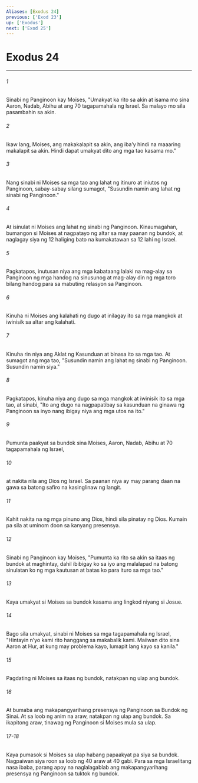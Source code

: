 ```yaml
---
Aliases: [Exodus 24]
previous: ['Exod 23']
up: ['Exodus']
next: ['Exod 25']
---
```

# Exodus 24

***


###### 1 


Sinabi ng Panginoon kay Moises, "Umakyat ka rito sa akin at isama mo sina Aaron, Nadab, Abihu at ang 70 tagapamahala ng Israel. Sa malayo mo sila pasambahin sa akin. 


###### 2 


Ikaw lang, Moises, ang makakalapit sa akin, ang ibaʼy hindi na maaaring makalapit sa akin. Hindi dapat umakyat dito ang mga tao kasama mo." 


###### 3 


Nang sinabi ni Moises sa mga tao ang lahat ng itinuro at iniutos ng Panginoon, sabay-sabay silang sumagot, "Susundin namin ang lahat ng sinabi ng Panginoon." 


###### 4 


At isinulat ni Moises ang lahat ng sinabi ng Panginoon. Kinaumagahan, bumangon si Moises at nagpatayo ng altar sa may paanan ng bundok, at naglagay siya ng 12 haliging bato na kumakatawan sa 12 lahi ng Israel. 


###### 5 


Pagkatapos, inutusan niya ang mga kabataang lalaki na mag-alay sa Panginoon ng mga handog na sinusunog at mag-alay din ng mga toro bilang handog para sa mabuting relasyon sa Panginoon. 


###### 6 


Kinuha ni Moises ang kalahati ng dugo at inilagay ito sa mga mangkok at iwinisik sa altar ang kalahati. 


###### 7 


Kinuha rin niya ang Aklat ng Kasunduan at binasa ito sa mga tao. At sumagot ang mga tao, "Susundin namin ang lahat ng sinabi ng Panginoon. Susundin namin siya." 


###### 8 


Pagkatapos, kinuha niya ang dugo sa mga mangkok at iwinisik ito sa mga tao, at sinabi, "Ito ang dugo na nagpapatibay sa kasunduan na ginawa ng Panginoon sa inyo nang ibigay niya ang mga utos na ito." 


###### 9 


Pumunta paakyat sa bundok sina Moises, Aaron, Nadab, Abihu at 70 tagapamahala ng Israel, 


###### 10 


at nakita nila ang Dios ng Israel. Sa paanan niya ay may parang daan na gawa sa batong safiro na kasinglinaw ng langit. 


###### 11 


Kahit nakita na ng mga pinuno ang Dios, hindi sila pinatay ng Dios. Kumain pa sila at uminom doon sa kanyang presensya. 


###### 12 


Sinabi ng Panginoon kay Moises, "Pumunta ka rito sa akin sa itaas ng bundok at maghintay, dahil ibibigay ko sa iyo ang malalapad na batong sinulatan ko ng mga kautusan at batas ko para ituro sa mga tao." 


###### 13 


Kaya umakyat si Moises sa bundok kasama ang lingkod niyang si Josue. 


###### 14 


Bago sila umakyat, sinabi ni Moises sa mga tagapamahala ng Israel, "Hintayin nʼyo kami rito hanggang sa makabalik kami. Maiiwan dito sina Aaron at Hur, at kung may problema kayo, lumapit lang kayo sa kanila." 


###### 15 


Pagdating ni Moises sa itaas ng bundok, natakpan ng ulap ang bundok. 


###### 16 


At bumaba ang makapangyarihang presensya ng Panginoon sa Bundok ng Sinai. At sa loob ng anim na araw, natakpan ng ulap ang bundok. Sa ikapitong araw, tinawag ng Panginoon si Moises mula sa ulap.

###### 17-18

Kaya pumasok si Moises sa ulap habang papaakyat pa siya sa bundok. Nagpaiwan siya roon sa loob ng 40 araw at 40 gabi. Para sa mga Israelitang nasa ibaba, parang apoy na naglalagablab ang makapangyarihang presensya ng Panginoon sa tuktok ng bundok.
